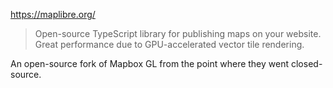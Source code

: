 https://maplibre.org/

> Open-source TypeScript library for publishing maps on your website. Great performance due to GPU-accelerated vector tile rendering.

An open-source fork of Mapbox GL from the point where they went closed-source.